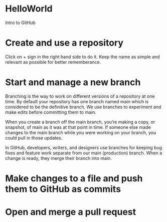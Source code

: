 # HelloWorld
Intro to GitHub

# Create and use a repository
Click on + sign in the right hand side to do it. 
Keep the name as simple and relevant as possible for better rememberance. 


# Start and manage a new branch
Branching is the way to work on different versions of a repository at one time.
By default your repository has one branch named main which is considered to be the definitive branch. 
We use branches to experiment and make edits before committing them to main.

When you create a branch off the main branch, you’re making a copy, or snapshot, of main as it was at that point in time. 
If someone else made changes to the main branch while you were working on your branch, you could pull in those updates.

In GitHub,  developers, writers, and designers use branches for keeping bug fixes and feature work separate from our main (production) branch. 
When a change is ready, they merge their branch into main.

# Make changes to a file and push them to GitHub as commits
# Open and merge a pull request
